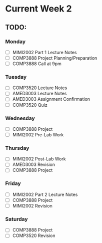 # Current Week 2

## TODO:

### Monday

- [ ] MIMI2002 Part 1 Lecture Notes
- [ ] COMP3888 Project Planning/Preparation
- [ ] COMP3888 Call at 9pm

### Tuesday

- [ ] COMP3520 Lecture Notes
- [ ] AMED3003 Lecture Notes
- [ ] AMED3003 Assignment Confirmation
- [ ] COMP3520 Quiz

### Wednesday

- [ ] COMP3888 Project
- [ ] MIMI2002 Pre-Lab Work

### Thursday

- [ ] MIMI2002 Post-Lab Work
- [ ] AMED3003 Revision
- [ ] COMP3888 Project

### Friday

- [ ] MIMI2002 Part 2 Lecture Notes
- [ ] COMP3888 Project
- [ ] MIMI2002 Revision

### Saturday

- [ ] COMP3888 Project
- [ ] COMP3520 Revision
